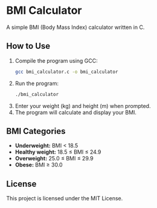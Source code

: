 # BMI Calculator

A simple BMI (Body Mass Index) calculator written in C.

## How to Use
1. Compile the program using GCC:
   ```sh
   gcc bmi_calculator.c -o bmi_calculator
   ```
2. Run the program:
   ```sh
   ./bmi_calculator
   ```
3. Enter your weight (kg) and height (m) when prompted.
4. The program will calculate and display your BMI.

## BMI Categories
- **Underweight:** BMI < 18.5
- **Healthy weight:** 18.5 ≤ BMI ≤ 24.9
- **Overweight:** 25.0 ≤ BMI ≤ 29.9
- **Obese:** BMI ≥ 30.0

## License
This project is licensed under the MIT License.
